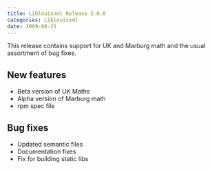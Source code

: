 ```yaml
---
title: Liblouisxml Release 2.0.0
categories: Liblouisxml
date: 2009-08-21
---
```


This release contains support for UK and Marburg math and the usual assortment of bug fixes.

## New features

* Beta version of UK Maths
* Alpha version of Marburg math
* rpm spec file

## Bug fixes

* Updated semantic files
* Documentation fixes
* Fix for building static libs
